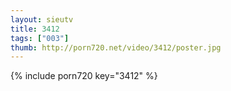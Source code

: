 ```yaml
--- 
layout: sieutv
title: 3412
tags: ["003"]
thumb: http://porn720.net/video/3412/poster.jpg
---
```

{% include porn720 key="3412" %} 
